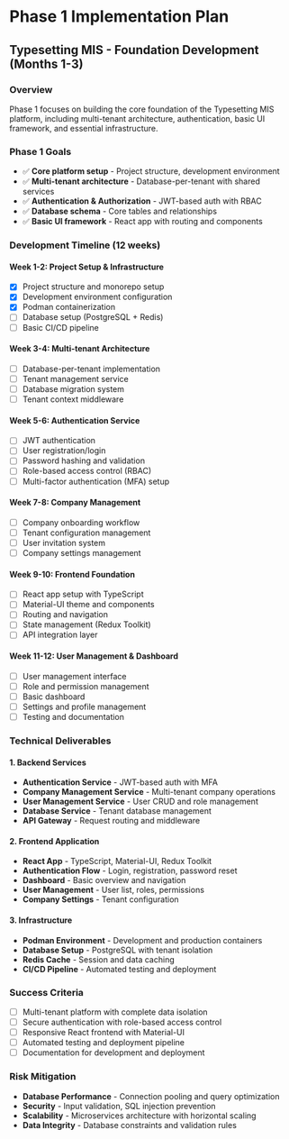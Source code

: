 # Phase 1 Implementation Plan
## Typesetting MIS - Foundation Development (Months 1-3)

### Overview
Phase 1 focuses on building the core foundation of the Typesetting MIS platform, including multi-tenant architecture, authentication, basic UI framework, and essential infrastructure.

### Phase 1 Goals
- ✅ **Core platform setup** - Project structure, development environment
- ✅ **Multi-tenant architecture** - Database-per-tenant with shared services
- ✅ **Authentication & Authorization** - JWT-based auth with RBAC
- ✅ **Database schema** - Core tables and relationships
- ✅ **Basic UI framework** - React app with routing and components

### Development Timeline (12 weeks)

#### Week 1-2: Project Setup & Infrastructure
- [x] Project structure and monorepo setup
- [x] Development environment configuration
- [x] Podman containerization
- [ ] Database setup (PostgreSQL + Redis)
- [ ] Basic CI/CD pipeline

#### Week 3-4: Multi-tenant Architecture
- [ ] Database-per-tenant implementation
- [ ] Tenant management service
- [ ] Database migration system
- [ ] Tenant context middleware

#### Week 5-6: Authentication Service
- [ ] JWT authentication
- [ ] User registration/login
- [ ] Password hashing and validation
- [ ] Role-based access control (RBAC)
- [ ] Multi-factor authentication (MFA) setup

#### Week 7-8: Company Management
- [ ] Company onboarding workflow
- [ ] Tenant configuration management
- [ ] User invitation system
- [ ] Company settings management

#### Week 9-10: Frontend Foundation
- [ ] React app setup with TypeScript
- [ ] Material-UI theme and components
- [ ] Routing and navigation
- [ ] State management (Redux Toolkit)
- [ ] API integration layer

#### Week 11-12: User Management & Dashboard
- [ ] User management interface
- [ ] Role and permission management
- [ ] Basic dashboard
- [ ] Settings and profile management
- [ ] Testing and documentation

### Technical Deliverables

#### 1. Backend Services
- **Authentication Service** - JWT-based auth with MFA
- **Company Management Service** - Multi-tenant company operations
- **User Management Service** - User CRUD and role management
- **Database Service** - Tenant database management
- **API Gateway** - Request routing and middleware

#### 2. Frontend Application
- **React App** - TypeScript, Material-UI, Redux Toolkit
- **Authentication Flow** - Login, registration, password reset
- **Dashboard** - Basic overview and navigation
- **User Management** - User list, roles, permissions
- **Company Settings** - Tenant configuration

#### 3. Infrastructure
- **Podman Environment** - Development and production containers
- **Database Setup** - PostgreSQL with tenant isolation
- **Redis Cache** - Session and data caching
- **CI/CD Pipeline** - Automated testing and deployment

### Success Criteria
- [ ] Multi-tenant platform with complete data isolation
- [ ] Secure authentication with role-based access control
- [ ] Responsive React frontend with Material-UI
- [ ] Automated testing and deployment pipeline
- [ ] Documentation for development and deployment

### Risk Mitigation
- **Database Performance** - Connection pooling and query optimization
- **Security** - Input validation, SQL injection prevention
- **Scalability** - Microservices architecture with horizontal scaling
- **Data Integrity** - Database constraints and validation rules
